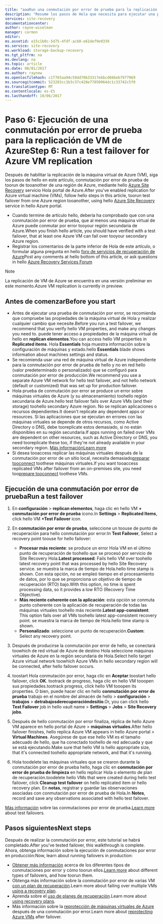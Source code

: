 ```yaml
---
title: "aaaRun una conmutación por error de prueba para la replicación de máquina virtual de Azure con Azure Site Recovery | Documentos de Microsoft"
description: "Resume los pasos de Hola que necesita para ejecutar una prueba de conmutación por error de replicación de máquinas virtuales de Azure tooanother usando de región de Azure hello Azure Site Recovery de servicio."
services: site-recovery
documentationcenter: 
author: rayne-wiselman
manager: carmon
editor: 
ms.assetid: e15c1b0c-5d75-4fdf-acb0-e61def9e9339
ms.service: site-recovery
ms.workload: storage-backup-recovery
ms.tgt_pltfrm: na
ms.devlang: na
ms.topic: article
ms.date: 08/01/2017
ms.author: raynew
ms.openlocfilehash: c1f765aa94c59dd70b33317ebbcd04beb7977969
ms.sourcegitcommit: 523283cc1b3c37c428e77850964dc1c33742c5f0
ms.translationtype: MT
ms.contentlocale: es-ES
ms.lasthandoff: 10/06/2017
---
```

# <a name="step-6-run-a-test-failover-for-azure-vm-replication"></a><span data-ttu-id="00cd6-103">Paso 6: Ejecución de una conmutación por error de prueba para la replicación de VM de Azure</span><span class="sxs-lookup"><span data-stu-id="00cd6-103">Step 6: Run a test failover for Azure VM replication</span></span>

<span data-ttu-id="00cd6-104">Después de habilitar la replicación de la máquina virtual de Azure (VM), siga los pasos de hello en este artículo, conmutación por error de prueba de toorun de tooanother de una región de Azure, mediante hello [Azure Site Recovery](site-recovery-overview.md) servicio Hola portal de Azure.</span><span class="sxs-lookup"><span data-stu-id="00cd6-104">After you've enabled replication for Azure virtual machine (VMs), follow hello steps in this article, toorun test failover from one Azure region tooanother, using hello [Azure Site Recovery](site-recovery-overview.md) service in hello Azure portal.</span></span>

- <span data-ttu-id="00cd6-105">Cuando termine de artículo hello, debería ha comprobado que con una conmutación por error de prueba, que al menos una máquina virtual de Azure puede conmutar por error tooyour región secundaria de Azure.</span><span class="sxs-lookup"><span data-stu-id="00cd6-105">When you finish hello article, you should have verified with a test failover, that at least one Azure VM can fail over tooyour secondary Azure region.</span></span> 
- <span data-ttu-id="00cd6-106">Registrar los comentarios de la parte inferior de Hola de este artículo, o formular alguna pregunta en hello [foro de servicios de recuperación de Azure](https://social.msdn.microsoft.com/forums/azure/home?forum=hypervrecovmgr)</span><span class="sxs-lookup"><span data-stu-id="00cd6-106">Post any comments at hello bottom of this article, or ask questions in hello [Azure Recovery Services Forum](https://social.msdn.microsoft.com/forums/azure/home?forum=hypervrecovmgr)</span></span>

>[!NOTE]
>
> <span data-ttu-id="00cd6-107">La replicación de VM de Azure se encuentra en una versión preliminar en este momento.</span><span class="sxs-lookup"><span data-stu-id="00cd6-107">Azure VM replication is currently in preview.</span></span>


## <a name="before-you-start"></a><span data-ttu-id="00cd6-108">Antes de comenzar</span><span class="sxs-lookup"><span data-stu-id="00cd6-108">Before you start</span></span>

- <span data-ttu-id="00cd6-109">Antes de ejecutar una prueba de conmutación por error, se recomienda que compruebe las propiedades de la máquina virtual de Hola y realizar cualquier cambio que necesite.</span><span class="sxs-lookup"><span data-stu-id="00cd6-109">Before you run a test failover, we recommend that you verify hello VM properties, and make any changes you need to.</span></span> <span data-ttu-id="00cd6-110">puede tener acceso a propiedades de la máquina virtual de hello en **replican elementos**.</span><span class="sxs-lookup"><span data-stu-id="00cd6-110">You can access hello VM properties in **Replicated items**.</span></span> <span data-ttu-id="00cd6-111">Hola **Essentials** hoja muestra información sobre la configuración de máquinas y estado.</span><span class="sxs-lookup"><span data-stu-id="00cd6-111">hello **Essentials** blade shows information about machines settings and status.</span></span>
- <span data-ttu-id="00cd6-112">Se recomienda usar una red de máquina virtual de Azure independiente para la conmutación por error de prueba de hello y no en red hello (valor predeterminado o personalizado) que se configuró para conmutación por error de producción.</span><span class="sxs-lookup"><span data-stu-id="00cd6-112">We recommend you use a separate Azure VM network for hello test failover, and not hello network (default or customized) that was set up for production failover.</span></span>
- <span data-ttu-id="00cd6-113">Hola prueba de conmutación por error se produce un error sobre máquinas virtuales de Azure (y su almacenamiento) toohello región secundaria de Azure.</span><span class="sxs-lookup"><span data-stu-id="00cd6-113">hello test failover fails over Azure VMs (and their storage) toohello secondary Azure region.</span></span> <span data-ttu-id="00cd6-114">No se replican aplicaciones o recursos dependientes.</span><span class="sxs-lookup"><span data-stu-id="00cd6-114">It doesn't replicate any dependent apps or resources.</span></span> <span data-ttu-id="00cd6-115">Si las aplicaciones que se ejecutan en errores con las máquinas virtuales se depende de otros recursos, como Active Directory o DNS, debe tooreplicate estos demasiado, si no están disponibles en su región secundaria.</span><span class="sxs-lookup"><span data-stu-id="00cd6-115">If apps running on failed over VMs are dependent on other resources, such as Active Directory or DNS, you need tooreplicate these too, if they're not already available in your secondary region.</span></span> [<span data-ttu-id="00cd6-116">Más información</span><span class="sxs-lookup"><span data-stu-id="00cd6-116">Learn more</span></span>](site-recovery-test-failover-to-azure.md#prepare-active-directory-and-dns)
- <span data-ttu-id="00cd6-117">Si desea tooaccess replicar las máquinas virtuales después de la conmutación por error de un sitio local, necesita demasiado[preparar tooconnect](site-recovery-test-failover-to-azure.md#prepare-to-connect-to-azure-vms-after-failover) toothese máquinas virtuales.</span><span class="sxs-lookup"><span data-stu-id="00cd6-117">If you want tooaccess replicated VMs after failover from an on-premises site, you need too[prepare tooconnect](site-recovery-test-failover-to-azure.md#prepare-to-connect-to-azure-vms-after-failover) toothese VMs.</span></span>

## <a name="run-a-test-failover"></a><span data-ttu-id="00cd6-118">Ejecución de una conmutación por error de prueba</span><span class="sxs-lookup"><span data-stu-id="00cd6-118">Run a test failover</span></span>

1. <span data-ttu-id="00cd6-119">En **configuración** > **replican elementos**, haga clic en hello VM **+ conmutación por error de prueba** icono.</span><span class="sxs-lookup"><span data-stu-id="00cd6-119">In **Settings** > **Replicated Items**, click hello VM **+Test Failover** icon.</span></span> 

2. <span data-ttu-id="00cd6-120">En **conmutación por error de prueba**, seleccione un toouse de punto de recuperación para hello conmutación por error:</span><span class="sxs-lookup"><span data-stu-id="00cd6-120">In **Test Failover**, Select a recovery point toouse for hello failover:</span></span>

    - <span data-ttu-id="00cd6-121">**Procesar más reciente**: se produce un error Hola VM en el último punto de recuperación de toohello que se procesó por servicio de Site Recovery Hola.</span><span class="sxs-lookup"><span data-stu-id="00cd6-121">**Latest processed**: Fails hello VM over toohello latest recovery point that was processed by hello Site Recovery service.</span></span> <span data-ttu-id="00cd6-122">se muestra la marca de tiempo de Hola.</span><span class="sxs-lookup"><span data-stu-id="00cd6-122">hello time stamp is shown.</span></span> <span data-ttu-id="00cd6-123">Con esta opción, no se empleó tiempo en el procesamiento de datos, por lo que se proporciona un objetivo de tiempo de recuperación (RTO) bajo.</span><span class="sxs-lookup"><span data-stu-id="00cd6-123">With this option, no time is spent processing data, so it provides a low RTO (Recovery Time Objective).</span></span>
    - <span data-ttu-id="00cd6-124">**Más reciente coherente con la aplicación**: esta opción se conmuta punto coherente con la aplicación de recuperación de todas las máquinas virtuales toohello más reciente.</span><span class="sxs-lookup"><span data-stu-id="00cd6-124">**Latest app-consistent**: This option fails over all VMs toohello latest app-consistent recovery point.</span></span> <span data-ttu-id="00cd6-125">se muestra la marca de tiempo de Hola.</span><span class="sxs-lookup"><span data-stu-id="00cd6-125">hello time stamp is shown.</span></span> 
    - <span data-ttu-id="00cd6-126">**Personalizado**: seleccione un punto de recuperación.</span><span class="sxs-lookup"><span data-stu-id="00cd6-126">**Custom**: Select any recovery point.</span></span>
 
3. <span data-ttu-id="00cd6-127">Después de producirse la conmutación por error de hello, se conectará toowhich de red virtual de Azure de destino Hola seleccione máquinas virtuales de Azure en la región secundaria de Hola.</span><span class="sxs-lookup"><span data-stu-id="00cd6-127">Select hello target Azure virtual network toowhich Azure VMs in hello secondary region will be connected, after hello failover occurs.</span></span>
4. <span data-ttu-id="00cd6-128">toostart Hola conmutación por error, haga clic en **Aceptar**.</span><span class="sxs-lookup"><span data-stu-id="00cd6-128">toostart hello failover, click **OK**.</span></span> <span data-ttu-id="00cd6-129">tootrack de progreso, haga clic en hello VM tooopen sus propiedades.</span><span class="sxs-lookup"><span data-stu-id="00cd6-129">tootrack progress, click hello VM tooopen its properties.</span></span> <span data-ttu-id="00cd6-130">O bien, puede hacer clic en hello **conmutación por error de prueba** trabajo en el nombre del almacén de hello > **configuración** > **trabajos** > **detrabajosderecuperacióndesitio**.</span><span class="sxs-lookup"><span data-stu-id="00cd6-130">Or, you can click hello **Test Failover** job in hello vault name > **Settings** > **Jobs** > **Site Recovery jobs**.</span></span>
5. <span data-ttu-id="00cd6-131">Después de hello conmutación por error finaliza, réplica de hello Azure VM aparece en hello portal de Azure > **máquinas virtuales**.</span><span class="sxs-lookup"><span data-stu-id="00cd6-131">After hello failover finishes, hello replica Azure VM appears in hello Azure portal > **Virtual Machines**.</span></span> <span data-ttu-id="00cd6-132">Asegúrese de que ese hello VM es el tamaño adecuado de hello, que ha conectado toohello de red adecuada y que se está ejecutando.</span><span class="sxs-lookup"><span data-stu-id="00cd6-132">Make sure that hello VM is hello appropriate size, that it's connected toohello appropriate network, and that it's running.</span></span>
6. <span data-ttu-id="00cd6-133">Hola toodelete las máquinas virtuales que se crearon durante la conmutación por error de prueba hello, haga clic en **conmutación por error de prueba de limpieza** en hello replicar Hola o elemento de plan de recuperación.</span><span class="sxs-lookup"><span data-stu-id="00cd6-133">toodelete hello VMs that were created during hello test failover, click **Cleanup test failover** on hello replicated item or hello recovery plan.</span></span> <span data-ttu-id="00cd6-134">En **notas**, registrar y guardar las observaciones asociadas con conmutación por error de prueba de Hola.</span><span class="sxs-lookup"><span data-stu-id="00cd6-134">In **Notes**, record and save any observations associated with hello test failover.</span></span> 

<span data-ttu-id="00cd6-135">[Más información](site-recovery-test-failover-to-azure.md) sobre las conmutaciones por error de prueba.</span><span class="sxs-lookup"><span data-stu-id="00cd6-135">[Learn more](site-recovery-test-failover-to-azure.md) about test failovers.</span></span>

## <a name="next-steps"></a><span data-ttu-id="00cd6-136">Pasos siguientes</span><span class="sxs-lookup"><span data-stu-id="00cd6-136">Next steps</span></span>

<span data-ttu-id="00cd6-137">Después de realizar la conmutación por error, este tutorial se habrá completado.</span><span class="sxs-lookup"><span data-stu-id="00cd6-137">After you've tested failover, this walkthrough is complete.</span></span> <span data-ttu-id="00cd6-138">Ahora, obtenga información sobre la ejecución de conmutaciones por error en producción:</span><span class="sxs-lookup"><span data-stu-id="00cd6-138">Now, learn about running failovers in production:</span></span>

- <span data-ttu-id="00cd6-139">[Obtener más información](site-recovery-failover.md) acerca de los diferentes tipos de conmutaciones por error y cómo toorun ellos.</span><span class="sxs-lookup"><span data-stu-id="00cd6-139">[Learn more](site-recovery-failover.md) about different types of failovers, and how toorun them.</span></span>
- <span data-ttu-id="00cd6-140">Obtenga más información sobre la conmutación por error de varias VM [con un plan de recuperación](site-recovery-create-recovery-plans.md).</span><span class="sxs-lookup"><span data-stu-id="00cd6-140">Learn more about failing over multiple VMs [using a recovery plan](site-recovery-create-recovery-plans.md).</span></span>
- <span data-ttu-id="00cd6-141">Aprenda sobre el [uso de planes de recuperación](site-recovery-create-recovery-plans.md).</span><span class="sxs-lookup"><span data-stu-id="00cd6-141">Learn more about [using recovery plans](site-recovery-create-recovery-plans.md).</span></span>
- <span data-ttu-id="00cd6-142">Más información sobre la [reprotección de máquinas virtuales de Azure](site-recovery-how-to-reprotect.md) después de una conmutación por error.</span><span class="sxs-lookup"><span data-stu-id="00cd6-142">Learn more about [reprotecting Azure  VMs](site-recovery-how-to-reprotect.md) after failover.</span></span>

